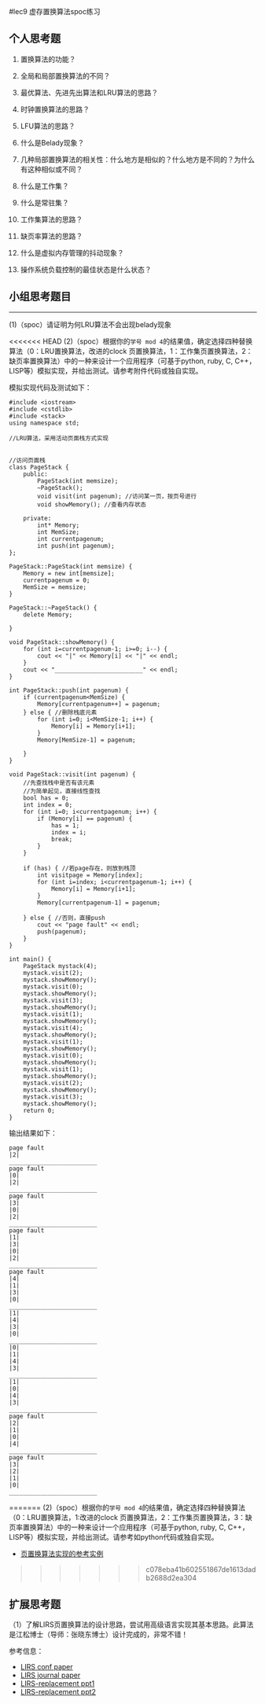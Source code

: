 #lec9 虚存置换算法spoc练习

## 个人思考题
1. 置换算法的功能？

2. 全局和局部置换算法的不同？

3. 最优算法、先进先出算法和LRU算法的思路？

4. 时钟置换算法的思路？

5. LFU算法的思路？

6. 什么是Belady现象？

7. 几种局部置换算法的相关性：什么地方是相似的？什么地方是不同的？为什么有这种相似或不同？

8. 什么是工作集？

9. 什么是常驻集？

10. 工作集算法的思路？

11. 缺页率算法的思路？

12. 什么是虚拟内存管理的抖动现象？

13. 操作系统负载控制的最佳状态是什么状态？

## 小组思考题目

----
(1)（spoc）请证明为何LRU算法不会出现belady现象


<<<<<<< HEAD
(2)（spoc）根据你的`学号 mod 4`的结果值，确定选择四种替换算法（0：LRU置换算法，改进的clock 页置换算法，1：工作集页置换算法，2：缺页率置换算法）中的一种来设计一个应用程序（可基于python, ruby, C, C++，LISP等）模拟实现，并给出测试。请参考附件代码或独自实现。

模拟实现代码及测试如下：

    #include <iostream>
    #include <cstdlib>
    #include <stack>
    using namespace std;
    
    //LRU算法，采用活动页面栈方式实现
    
    
    //访问页面栈
    class PageStack {
        public:
            PageStack(int memsize);
            ~PageStack();
            void visit(int pagenum); //访问某一页，按页号进行
            void showMemory(); //查看内存状态
    
        private:
            int* Memory;
            int MemSize;
            int currentpagenum;
            int push(int pagenum);
    };
    
    PageStack::PageStack(int memsize) {
        Memory = new int[memsize];
        currentpagenum = 0;
        MemSize = memsize;
    }
    
    PageStack::~PageStack() {
        delete Memory;
    
    }
    
    void PageStack::showMemory() {
        for (int i=currentpagenum-1; i>=0; i--) {
            cout << "|" << Memory[i] << "|" << endl;
        }
        cout << "_________________________" << endl;
    }
    
    int PageStack::push(int pagenum) {
        if (currentpagenum<MemSize) {
            Memory[currentpagenum++] = pagenum;
        } else { //删除栈底元素
            for (int i=0; i<MemSize-1; i++) {
                Memory[i] = Memory[i+1];
            }
            Memory[MemSize-1] = pagenum;
    
        }
    }
    
    void PageStack::visit(int pagenum) {
        //先查找栈中是否有该元素
        //为简单起见，直接线性查找
        bool has = 0;
        int index = 0;
        for (int i=0; i<currentpagenum; i++) {
            if (Memory[i] == pagenum) {
                has = 1;
                index = i;
                break;
            }
        }
    
        if (has) { //若page存在，则放到栈顶
            int visitpage = Memory[index];
            for (int i=index; i<currentpagenum-1; i++) {
                Memory[i] = Memory[i+1];
            }
            Memory[currentpagenum-1] = pagenum;
    
        } else { //否则，直接push
            cout << "page fault" << endl;
            push(pagenum);
        }
    }
    
    int main() {
        PageStack mystack(4);
        mystack.visit(2);
        mystack.showMemory();
        mystack.visit(0);
        mystack.showMemory();
        mystack.visit(3);
        mystack.showMemory();
        mystack.visit(1);
        mystack.showMemory();
        mystack.visit(4);
        mystack.showMemory();
        mystack.visit(1);
        mystack.showMemory();
        mystack.visit(0);
        mystack.showMemory();
        mystack.visit(1);
        mystack.showMemory();
        mystack.visit(2);
        mystack.showMemory();
        mystack.visit(3);
        mystack.showMemory();
        return 0;
    }

输出结果如下：

    page fault
    |2|
    _________________________
    page fault
    |0|
    |2|
    _________________________
    page fault
    |3|
    |0|
    |2|
    _________________________
    page fault
    |1|
    |3|
    |0|
    |2|
    _________________________
    page fault
    |4|
    |1|
    |3|
    |0|
    _________________________
    |1|
    |4|
    |3|
    |0|
    _________________________
    |0|
    |1|
    |4|
    |3|
    _________________________
    |1|
    |0|
    |4|
    |3|
    _________________________
    page fault
    |2|
    |1|
    |0|
    |4|
    _________________________
    page fault
    |3|
    |2|
    |1|
    |0|
    _________________________

=======
(2)（spoc）根据你的`学号 mod 4`的结果值，确定选择四种替换算法（0：LRU置换算法，1:改进的clock 页置换算法，2：工作集页置换算法，3：缺页率置换算法）中的一种来设计一个应用程序（可基于python, ruby, C, C++，LISP等）模拟实现，并给出测试。请参考如python代码或独自实现。
 - [页置换算法实现的参考实例](https://github.com/chyyuu/ucore_lab/blob/master/related_info/lab3/page-replacement-policy.py)
 
>>>>>>> c078eba41b602551867de1613dadb2688d2ea304
## 扩展思考题
（1）了解LIRS页置换算法的设计思路，尝试用高级语言实现其基本思路。此算法是江松博士（导师：张晓东博士）设计完成的，非常不错！

参考信息：

 - [LIRS conf paper](http://www.ece.eng.wayne.edu/~sjiang/pubs/papers/jiang02_LIRS.pdf)
 - [LIRS journal paper](http://www.ece.eng.wayne.edu/~sjiang/pubs/papers/jiang05_LIRS.pdf)
 - [LIRS-replacement ppt1](http://dragonstar.ict.ac.cn/course_09/XD_Zhang/(6)-LIRS-replacement.pdf)
 - [LIRS-replacement ppt2](http://www.ece.eng.wayne.edu/~sjiang/Projects/LIRS/sig02.ppt)
